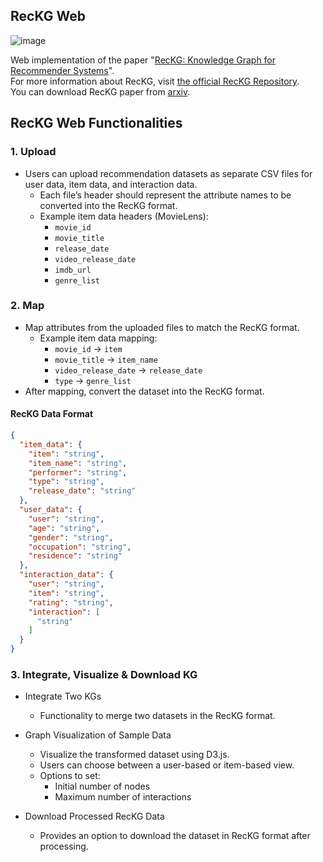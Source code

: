 ## RecKG Web

![image](https://github.com/user-attachments/assets/77a650fa-c4ab-44b9-9b2f-e8faa64ba45f)

Web implementation of the paper "[RecKG: Knowledge Graph for Recommender Systems](https://dl.acm.org/doi/10.1145/3605098.3636009)".  
For more information about RecKG, visit [the official RecKG Repository](https://github.com/tree-jhk/RecKG).  
You can download RecKG paper from [arxiv](https://arxiv.org/abs/2501.03598).

## RecKG Web Functionalities

### 1. Upload

- Users can upload recommendation datasets as separate CSV files for user data, item data, and interaction data.
  - Each file’s header should represent the attribute names to be converted into the RecKG format.
  - Example item data headers (MovieLens):
    - `movie_id`
    - `movie_title`
    - `release_date`
    - `video_release_date`
    - `imdb_url`
    - `genre_list`

### 2. Map

- Map attributes from the uploaded files to match the RecKG format.
  - Example item data mapping:
    - `movie_id` → `item`
    - `movie_title` → `item_name`
    - `video_release_date` → `release_date`
    - `type` → `genre_list`
- After mapping, convert the dataset into the RecKG format.

#### RecKG Data Format

```json
{
  "item_data": {
    "item": "string",
    "item_name": "string",
    "performer": "string",
    "type": "string",
    "release_date": "string"
  },
  "user_data": {
    "user": "string",
    "age": "string",
    "gender": "string",
    "occupation": "string",
    "residence": "string"
  },
  "interaction_data": {
    "user": "string",
    "item": "string",
    "rating": "string",
    "interaction": [
      "string"
    ]
  }
}
```

### 3. Integrate, Visualize & Download KG

- Integrate Two KGs
  - Functionality to merge two datasets in the RecKG format.

- Graph Visualization of Sample Data
  - Visualize the transformed dataset using D3.js.
  - Users can choose between a user-based or item-based view.
  - Options to set:
    - Initial number of nodes
    - Maximum number of interactions

- Download Processed RecKG Data
  - Provides an option to download the dataset in RecKG format after processing.

